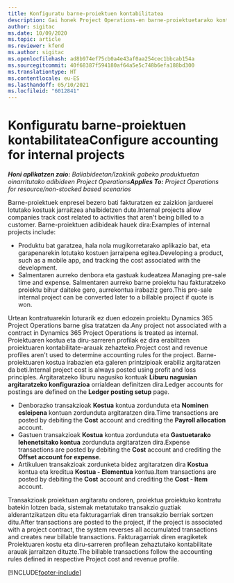 ```yaml
---
title: Konfiguratu barne-proiektuen kontabilitatea
description: Gai honek Project Operations-en barne-proiektuetarako kontabilitate-praktikak ezartzeko moduari buruzko informazioa eskaintzen du.
author: sigitac
ms.date: 10/09/2020
ms.topic: article
ms.reviewer: kfend
ms.author: sigitac
ms.openlocfilehash: ad8b974ef75cb0a4e43af0aa254cec1bbcab154a
ms.sourcegitcommit: 40f68387f594180af64a5e5c748b6efa188bd300
ms.translationtype: HT
ms.contentlocale: eu-ES
ms.lasthandoff: 05/10/2021
ms.locfileid: "6012841"
---
```

# <a name="configure-accounting-for-internal-projects"></a><span data-ttu-id="5ef8d-103">Konfiguratu barne-proiektuen kontabilitatea</span><span class="sxs-lookup"><span data-stu-id="5ef8d-103">Configure accounting for internal projects</span></span>

<span data-ttu-id="5ef8d-104">_**Honi aplikatzen zaio:** Baliabideetan/Izakinik gabeko produktuetan oinarritutako adibideen Project Operations_</span><span class="sxs-lookup"><span data-stu-id="5ef8d-104">_**Applies To:** Project Operations for resource/non-stocked based scenarios_</span></span>

<span data-ttu-id="5ef8d-105">Barne-proiektuek enpresei bezero bati fakturatzen ez zaizkion jarduerei lotutako kostuak jarraitzea ahalbidetzen dute.</span><span class="sxs-lookup"><span data-stu-id="5ef8d-105">Internal projects allow companies track cost related to activities that aren't being billed to a customer.</span></span> <span data-ttu-id="5ef8d-106">Barne-proiektuen adibideak hauek dira:</span><span class="sxs-lookup"><span data-stu-id="5ef8d-106">Examples of internal projects include:</span></span>

- <span data-ttu-id="5ef8d-107">Produktu bat garatzea, hala nola mugikorretarako aplikazio bat, eta garapenarekin lotutako kostuen jarraipena egitea.</span><span class="sxs-lookup"><span data-stu-id="5ef8d-107">Developing a product, such as a mobile app, and tracking the cost associated with the development.</span></span>
- <span data-ttu-id="5ef8d-108">Salmentaren aurreko denbora eta gastuak kudeatzea.</span><span class="sxs-lookup"><span data-stu-id="5ef8d-108">Managing pre-sale time and expense.</span></span> <span data-ttu-id="5ef8d-109">Salmentaren aurreko barne proiektu hau fakturatzeko proiektu bihur daiteke gero, aurrekontua irabaziz gero.</span><span class="sxs-lookup"><span data-stu-id="5ef8d-109">This pre-sale internal project can be converted later to a billable project if quote is won.</span></span>

<span data-ttu-id="5ef8d-110">Urtean kontratuarekin loturarik ez duen edozein proiektu Dynamics 365 Project Operations barne gisa tratatzen da.</span><span class="sxs-lookup"><span data-stu-id="5ef8d-110">Any project not associated with a contract in Dynamics 365 Project Operations is treated as internal.</span></span> <span data-ttu-id="5ef8d-111">Proiektuaren kostua eta diru-sarreren profilak ez dira erabiltzen proiektuaren kontabilitate-arauak zehazteko.</span><span class="sxs-lookup"><span data-stu-id="5ef8d-111">Project cost and revenue profiles aren't used to determine accounting rules for the project.</span></span> <span data-ttu-id="5ef8d-112">Barne-proiektuaren kostua irabazien eta galeren printzipioak erabiliz argitaratzen da beti.</span><span class="sxs-lookup"><span data-stu-id="5ef8d-112">Internal project cost is always posted using profit and loss principles.</span></span> <span data-ttu-id="5ef8d-113">Argitaratzeko liburu nagusiko kontuak **Liburu nagusian argitaratzeko konfigurazioa** orrialdean definitzen dira.</span><span class="sxs-lookup"><span data-stu-id="5ef8d-113">Ledger accounts for postings are defined on the **Ledger posting setup** page.</span></span>

- <span data-ttu-id="5ef8d-114">Denborazko transakzioak **Kostua** kontua zordunduta eta **Nominen esleipena** kontuan zordunduta argitaratzen dira.</span><span class="sxs-lookup"><span data-stu-id="5ef8d-114">Time transactions are posted by debiting the **Cost** account and crediting the **Payroll allocation** account.</span></span>
- <span data-ttu-id="5ef8d-115">Gastuen transakzioak **Kostua** kontua zordunduta eta **Gastuetarako lehenetsitako kontua** zordunduta argitaratzen dira.</span><span class="sxs-lookup"><span data-stu-id="5ef8d-115">Expense transactions are posted by debiting the **Cost** account and crediting the **Offset account for expense**.</span></span>
- <span data-ttu-id="5ef8d-116">Artikuluen transakzioak zordunketa bidez argitaratzen dira **Kostua** kontua eta kreditua **Kostua - Elementua** kontua.</span><span class="sxs-lookup"><span data-stu-id="5ef8d-116">Item transactions are posted by debiting the **Cost** account and crediting the **Cost - Item** account.</span></span>

<span data-ttu-id="5ef8d-117">Transakzioak proiektuan argitaratu ondoren, proiektua proiektuko kontratu batekin lotzen bada, sistemak metatutako transakzio guztiak alderantzikatzen ditu eta fakturagarriak diren transakzio berriak sortzen ditu.</span><span class="sxs-lookup"><span data-stu-id="5ef8d-117">After transactions are posted to the project, if the project is associated with a project contract, the system reverses all accumulated transactions and creates new billable transactions.</span></span> <span data-ttu-id="5ef8d-118">Fakturagarriak diren eragiketek Proiektuaren kostu eta diru-sarreren profilean zehaztutako kontabilitate arauak jarraitzen dituzte.</span><span class="sxs-lookup"><span data-stu-id="5ef8d-118">The billable transactions follow the accounting rules defined in respective Project cost and revenue profile.</span></span>




[!INCLUDE[footer-include](../includes/footer-banner.md)]
